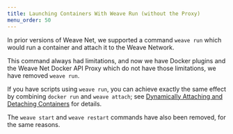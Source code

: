 ```yaml
---
title: Launching Containers With Weave Run (without the Proxy)
menu_order: 50
---
```


In prior versions of Weave Net, we supported a command `weave run`
which would run a container and attach it to the Weave Network.

This command always had limitations, and now we have Docker plugins
and the Weave Net Docker API Proxy which do not have those
limitations, we have removed `weave run`.

If you have scripts using `weave run`, you can achieve exactly the
same effect by combining `docker run` and `weave attach`; see
[Dynamically Attaching and Detaching
Containers](/site/using-weave/dynamically-attach-containers.md) for
details.

The `weave start` and `weave restart` commands have also been removed,
for the same reasons.
